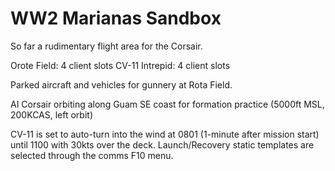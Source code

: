 # WW2 Marianas Sandbox

So far a rudimentary flight area for the Corsair.

Orote Field: 4 client slots
CV-11 Intrepid: 4 client slots

Parked aircraft and vehicles for gunnery at Rota Field. 

AI Corsair orbiting along Guam SE coast for formation practice (5000ft MSL, 200KCAS, left orbit)

CV-11 is set to auto-turn into the wind at 0801 (1-minute after mission start) until 1100 with 30kts over the deck.
Launch/Recovery static templates are selected through the comms F10 menu.


